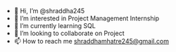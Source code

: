 - 👋 Hi, I’m @shraddha245
- 👀 I’m interested in Project Management Internship
- 🌱 I’m currently learning SQL
- 💞️ I’m looking to collaborate on Project
- 📫 How to reach me shraddhamhatre245@gmail.com

<!---
shraddha245/shraddha245 is a ✨ special ✨ repository because its `README.md` (this file) appears on your GitHub profile.
You can click the Preview link to take a look at your changes.
--->
